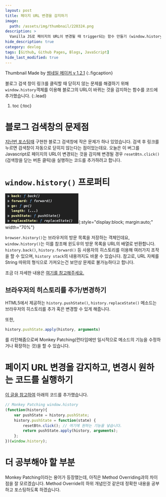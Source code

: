 ```yaml
---
layout: post
title: 페이지 URL 변경을 감지하기
image:
  path: /assets/img/thumbnail/220324.png
description: >
  Vanilla JS로 페이지의 URL이 변경될 때 trigger되는 함수 만들기 (window.history 객체)
hide_description: true
category: devlog
tags: [Github, Github Pages, Blogs, JavaScript]
hide_last_modified: true
---
```

Thumbnail Made by [썸네일 메이커 v 1.2.1](https://wonkooklee.github.io/thumbnail_maker/)
{:.figcaption}

블로그 검색 창이 링크를 클릭할 때 닫히지 않는 문제를 해결하기 위해 `window.history`객체를 이용해 블로그의 URL이 바뀌는 것을 감지하는 함수를 코드에 추가했습니다.
{:.lead}

1. toc
{:toc}

# 블로그 검색창의 문제점

[지난번 포스팅때](https://custardcream98.github.io/devlog/2022-03-23-%EB%B8%94%EB%A1%9C%EA%B7%B8%EC%97%90-%EA%B2%80%EC%83%89%EA%B8%B0%EB%8A%A5-%EC%B6%94%EA%B0%80%ED%95%98%EA%B8%B0-2/) 구현한 블로그 검색창에 작은 문제가 하나 있었습니다. 검색 후 링크를 누르면 검색창이 자동으로 닫히지 않는다는 점이었는데요. 오늘은 이 버그를 Javascript로 페이지의 URL이 변경되는 것을 감지해 변경될 경우 `resetBtn.click()`(검색창을 닫는 버튼 클릭)을 실행하는 코드를 추가하려고 합니다.

# `window.history()` 프로퍼티

![window-history](/assets/img/devlog/window-history.png){:style="display:block; margin:auto;" width="70%"}

`browser.history()`는 브라우저의 방문 목록을 저장하는 객체인데요, `window.history()`는 이를 참조해 윈도우의 방문 목록을 URL의 배열로 반환합니다. `history.back()`, `history.forward()` 등 사용자의 히스토리를 이용해 여러가지 조작을 할 수 있으며, `history stack`의 내용까지도 바꿀 수 있습니다. 참고로, URL 자체를 String 따위의 형식으로 가져오는건 보안상 문제로 불가능하다고 합니다.

조금 더 자세한 내용은 [여기를 참고해주세요.](https://linuxhint.com/window-history-object/)

## 브라우저의 히스토리를 추가/변경하기

HTML5에서 제공하는 `history.pushState()`, `history.replaceState()` 메소드는 브라우저의 히스토리를 추가 혹은 변경할 수 있게 해줍니다.

또한,
```javascript
history.pushState.apply(history, arguments)
```
를 리턴해줌으로써 Monkey Patching(런타임에만 일시적으로 메소드의 기능을 수정하거나 확장하는 것)을 할 수 있습니다.

# 페이지 URL 변경을 감지하고, 변경시 원하는 코드를 실행하기

[이 글을 참고하여](https://www.geeksforgeeks.org/how-to-get-history-changes-notification-via-history-pushstate-method/) 아래의 코드를 추가했습니다.

```javascript
// Monkey Patching window.history
(function(history){
    var pushState = history.pushState;
    history.pushState = function(state) {
        resetBtn.click(); // 여기에 원하는 기능을 넣습니다.
        return pushState.apply(history, arguments);
    };
})(window.history);
```

# 더 공부해야 할 부분

Monkey Patching이라는 용어가 등장했는데, 아직은 Method Overriding과의 차이점을 잘 모르겠습니다. Method Override의 하위 개념인것 같은데 정확한 내용을 공부하고 포스팅하도록 하겠습니다.


